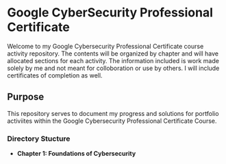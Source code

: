 <h1>Google CyberSecurity Professional Certificate</h1> 

Welcome to my Google Cybersecurity Professional Certificate course activity repository. The contents will be organized by chapter and will have allocated sections for each activity. The information included is work made solely by me and not meant for colloboration or use by others. I will include certificates of completion as well. 

<h2>Purpose</h2> 

This repository serves to document my progress and solutions for portfolio activiites within the Google Cybersecurity Professional Certificate Course. 

<h3>Directory Stucture</h3>

- <b>Chapter 1: Foundations of Cybersecurity</b>
